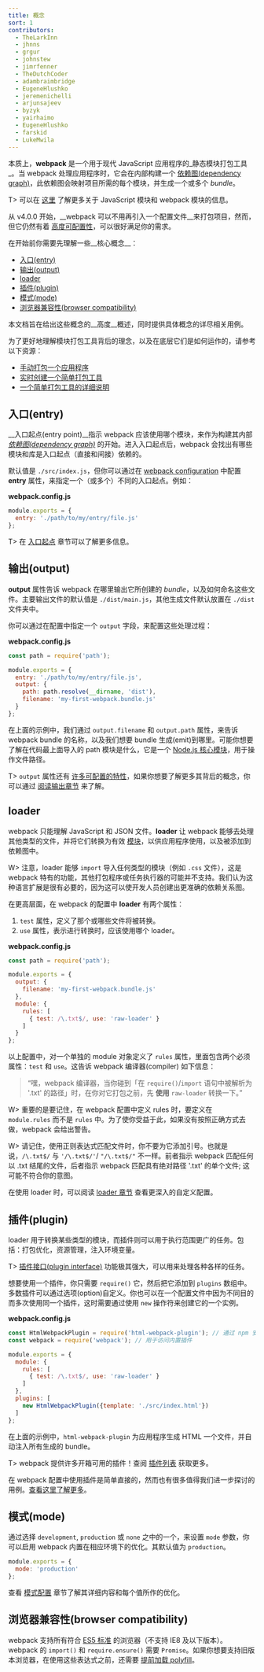 ```yaml
---
title: 概念
sort: 1
contributors:
  - TheLarkInn
  - jhnns
  - grgur
  - johnstew
  - jimrfenner
  - TheDutchCoder
  - adambraimbridge
  - EugeneHlushko
  - jeremenichelli
  - arjunsajeev
  - byzyk
  - yairhaimo
  - EugeneHlushko
  - farskid
  - LukeMwila
---
```


本质上，__webpack__ 是一个用于现代 JavaScript 应用程序的_静态模块打包工具_。当 webpack 处理应用程序时，它会在内部构建一个 [依赖图(dependency graph)](/concepts/dependency-graph/)，此依赖图会映射项目所需的每个模块，并生成一个或多个 _bundle_。

T> 可以在 [这里](/concepts/modules) 了解更多关于 JavaScript 模块和 webpack 模块的信息。

从 v4.0.0 开始，__webpack 可以不用再引入一个配置文件__来打包项目，然而，但它仍然有着 [高度可配置性](/configuration)，可以很好满足你的需求。

在开始前你需要先理解一些__核心概念__：

- [入口(entry)](#entry)
- [输出(output)](#output)
- [loader](#loaders)
- [插件(plugin)](#plugins)
- [模式(mode)](#mode)
- [浏览器兼容性(browser compatibility)](#browser-compatibility)

本文档旨在给出这些概念的__高度__概述，同时提供具体概念的详尽相关用例。

为了更好地理解模块打包工具背后的理念，以及在底层它们是如何运作的，请参考以下资源：

- [手动打包一个应用程序](https://www.youtube.com/watch?v=UNMkLHzofQI)
- [实时创建一个简单打包工具](https://www.youtube.com/watch?v=Gc9-7PBqOC8)
- [一个简单打包工具的详细说明](https://github.com/ronami/minipack)


## 入口(entry)

__入口起点(entry point)__指示 webpack 应该使用哪个模块，来作为构建其内部 *[依赖图(dependency graph)](/concepts/dependency-graph/)* 的开始。进入入口起点后，webpack 会找出有哪些模块和库是入口起点（直接和间接）依赖的。

默认值是 `./src/index.js`，但你可以通过在 [webpack configuration](/configuration) 中配置 __entry__ 属性，来指定一个（或多个）不同的入口起点。例如：

__webpack.config.js__

``` js
module.exports = {
  entry: './path/to/my/entry/file.js'
};
```

T> 在 [入口起点](/concepts/entry-points) 章节可以了解更多信息。


## 输出(output)

__output__ 属性告诉 webpack 在哪里输出它所创建的 _bundle_，以及如何命名这些文件。主要输出文件的默认值是 `./dist/main.js`，其他生成文件默认放置在 `./dist` 文件夹中。

你可以通过在配置中指定一个 `output` 字段，来配置这些处理过程：

__webpack.config.js__

```javascript
const path = require('path');

module.exports = {
  entry: './path/to/my/entry/file.js',
  output: {
    path: path.resolve(__dirname, 'dist'),
    filename: 'my-first-webpack.bundle.js'
  }
};
```

在上面的示例中，我们通过 `output.filename` 和 `output.path` 属性，来告诉 webpack bundle 的名称，以及我们想要 bundle 生成(emit)到哪里。可能你想要了解在代码最上面导入的 path 模块是什么，它是一个 [Node.js 核心模块](https://nodejs.org/api/modules.html)，用于操作文件路径。

T> `output` 属性还有 [许多可配置的特性](/configuration/output)，如果你想要了解更多其背后的概念，你可以通过 [阅读输出章节](/concepts/output) 来了解。


## loader

webpack 只能理解 JavaScript 和 JSON 文件。__loader__ 让 webpack 能够去处理其他类型的文件，并将它们转换为有效 [模块](/concepts/modules)，以供应用程序使用，以及被添加到依赖图中。

W> 注意，loader 能够 `import` 导入任何类型的模块（例如 `.css` 文件），这是 webpack 特有的功能，其他打包程序或任务执行器的可能并不支持。我们认为这种语言扩展是很有必要的，因为这可以使开发人员创建出更准确的依赖关系图。

在更高层面，在 webpack 的配置中 __loader__ 有两个属性：

1. `test` 属性，定义了那个或哪些文件将被转换。
2. `use` 属性，表示进行转换时，应该使用哪个 loader。

__webpack.config.js__

```javascript
const path = require('path');

module.exports = {
  output: {
    filename: 'my-first-webpack.bundle.js'
  },
  module: {
    rules: [
      { test: /\.txt$/, use: 'raw-loader' }
    ]
  }
};
```

以上配置中，对一个单独的 module 对象定义了 `rules` 属性，里面包含两个必须属性：`test` 和 `use`。这告诉 webpack 编译器(compiler) 如下信息：

> “嘿，webpack 编译器，当你碰到「在 `require()`/`import` 语句中被解析为 '.txt' 的路径」时，在你对它打包之前，先 __使用__ `raw-loader` 转换一下。”

W> 重要的是要记住，在 webpack 配置中定义 rules 时，要定义在 `module.rules` 而不是 `rules` 中。为了使你受益于此，如果没有按照正确方式去做，webpack 会给出警告。

W> 请记住，使用正则表达式匹配文件时，你不要为它添加引号。也就是说，`/\.txt$/` 与 `'/\.txt$/'`/ `"/\.txt$/"` 不一样。前者指示 webpack 匹配任何以 .txt 结尾的文件，后者指示 webpack 匹配具有绝对路径 '.txt' 的单个文件; 这可能不符合你的意图。

在使用 loader 时，可以阅读 [loader 章节](/concepts/loaders) 查看更深入的自定义配置。


## 插件(plugin)

loader 用于转换某些类型的模块，而插件则可以用于执行范围更广的任务。包括：打包优化，资源管理，注入环境变量。

T> [插件接口(plugin interface)](/api/plugins) 功能极其强大，可以用来处理各种各样的任务。

想要使用一个插件，你只需要 `require()` 它，然后把它添加到 `plugins` 数组中。多数插件可以通过选项(option)自定义。你也可以在一个配置文件中因为不同目的而多次使用同一个插件，这时需要通过使用 `new` 操作符来创建它的一个实例。

__webpack.config.js__

```javascript
const HtmlWebpackPlugin = require('html-webpack-plugin'); // 通过 npm 安装
const webpack = require('webpack'); // 用于访问内置插件

module.exports = {
  module: {
    rules: [
      { test: /\.txt$/, use: 'raw-loader' }
    ]
  },
  plugins: [
    new HtmlWebpackPlugin({template: './src/index.html'})
  ]
};
```

在上面的示例中，`html-webpack-plugin` 为应用程序生成 HTML 一个文件，并自动注入所有生成的 bundle。

T> webpack 提供许多开箱可用的插件！查阅 [插件列表](/plugins) 获取更多。

在 webpack 配置中使用插件是简单直接的，然而也有很多值得我们进一步探讨的用例。[查看这里了解更多](/concepts/plugins)。


## 模式(mode)

通过选择 `development`, `production` 或 `none` 之中的一个，来设置 `mode` 参数，你可以启用 webpack 内置在相应环境下的优化。其默认值为 `production`。

```javascript
module.exports = {
  mode: 'production'
};
```

查看 [模式配置](/concepts/mode) 章节了解其详细内容和每个值所作的优化。


## 浏览器兼容性(browser compatibility)

webpack 支持所有符合 [ES5 标准](https://kangax.github.io/compat-table/es5/) 的浏览器（不支持 IE8 及以下版本）。webpack 的 `import()` 和 `require.ensure()` 需要 `Promise`。如果你想要支持旧版本浏览器，在使用这些表达式之前，还需要 [提前加载 polyfill](/guides/shimming/)。
